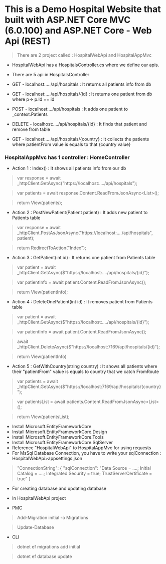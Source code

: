 <h1>This is a Demo Hospital Website that built with ASP.NET Core MVC (6.0.100) and ASP.NET Core - Web Api (REST)</h1>

> There are 2 project called : HospitalWebApi and HospitalAppMvc

* HospitalWebApi has a HospitalsController.cs where we define our apis.

* There are 5 api in HospitalsController

* GET - localhost:..../api/hospitals : It returns all patients info from db
* GET - localhost:..../api/hospitals/{id} : It returns one patient from db where p=> p.Id == id
* POST - localhost:.../api/hospitals : It adds one patient to _context.Patients
* DELETE - localhost:..../api/hospitals/{id} : It finds that patient and remove from table
* GET - localhost:..../api/hospitals/{country} : It collects the patients where patientFrom value is equals to that {country value} 



<h3>HospitalAppMvc has 1 controller : HomeController</h3> 


* Action 1 : Index() : It shows all patients info from our db

> var response = await _httpClient.GetAsync("https://localhost:..../api/hospitals");

> var patients = await response.Content.ReadFromJsonAsync<List<Patient>>();

> return View(patients);

* Action 2 : PostNewPatient(Patient patient) : It adds new patient to Patients table

> var response = await _httpClient.PostAsJsonAsync("https://localhost:..../api/hospitals", patient);
  
> return RedirectToAction("Index");

* Action 3 : GetPatient(int id) : It returns one patient from Patients table

> var patient = await _httpClient.GetAsync($"https://localhost:..../api/hospitals/{id}");

> var patientInfo = await patient.Content.ReadFromJsonAsync<Patient>();
  
> return View(patientInfo);  

* Action 4 : DeleteOnePatient(int id) : It removes patient from Patients table
  
> var patient = await _httpClient.GetAsync($"https://localhost:..../api/hospitals/{id}");

> var patientInfo = await patient.Content.ReadFromJsonAsync<Patient>();

> await _httpClient.DeleteAsync($"https://localhost:7169/api/hospitals/{id}");

> return View(patientInfo)  

* Action 5 : GetWithCountry(string country) : It shows all patients where their "patientFrom" value is equals to country that we catch FromRoute
  
> var patients = await _httpClient.GetAsync($"https://localhost:7169/api/hospitals/{country}");

> var patientsList = await patients.Content.ReadFromJsonAsync<List<Patient>>();

> return View(patientsList);  
  
* Install Microsoft.EntityFrameworkCore 
* Install Microsoft.EntityFrameworkCore.Design
* Install Microsoft.EntityFrameworkCore.Tools
* Install Microsoft.EntityFrameworkCore.SqlServer
* Reference "HospitalWebApi" to HospitalAppMvc for using requests
* For MsSql Database Connection, you have to write your sqlConnection : HospitalWebApi>appsettings.json
  
> "ConnectionString": {
  "sqlConnection": "Data Source = ....; Initial Catalog = ....; Integrated Security = true; TrustServerCertificate = true"
}

* For creating database and updating database
  
* In HospitalWebApi project
  
* PMC
  
> Add-Migration initial -o Migrations

> Update-Database
  
* CLI
  
> dotnet ef migrations add initial
  
> dotnet ef database update
  
  




